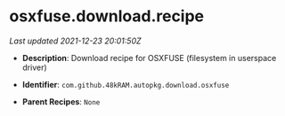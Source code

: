 # osxfuse.download.recipe

_Last updated 2021-12-23 20:01:50Z_

- **Description**: Download recipe for OSXFUSE (filesystem in userspace driver)

- **Identifier**: `com.github.48kRAM.autopkg.download.osxfuse`

- **Parent Recipes**: `None`
